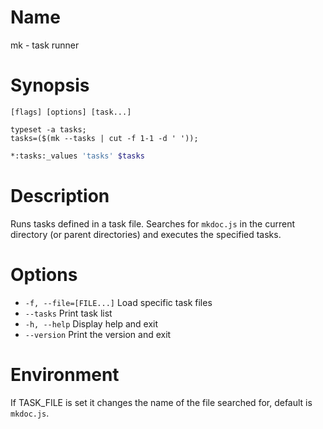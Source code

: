 # Name

mk - task runner

# Synopsis

```
[flags] [options] [task...]
```

```zsh-locals
typeset -a tasks;
tasks=($(mk --tasks | cut -f 1-1 -d ' '));
```

```zsh
*:tasks:_values 'tasks' $tasks
```

# Description

Runs tasks defined in a task file. Searches for `mkdoc.js` in the current directory (or parent directories) and executes the specified tasks.

# Options

+ `-f, --file=[FILE...]` Load specific task files
+ `--tasks` Print task list
+ `-h, --help` Display help and exit
+ `--version` Print the version and exit

# Environment

If TASK_FILE is set it changes the name of the file searched for, default is `mkdoc.js`.

<? @include {=include} mktask-guide.md mktask-example.md ?>
<? @include {=../../node_modules/mktask/doc/readme} links.md ?>
